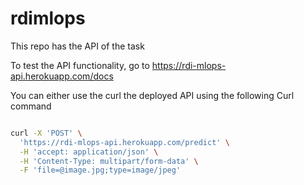 # rdimlops

This repo has the API of the task

To test the API functionality, go to https://rdi-mlops-api.herokuapp.com/docs

You can either use the curl the deployed API using the following Curl command

```bash

curl -X 'POST' \
  'https://rdi-mlops-api.herokuapp.com/predict' \
  -H 'accept: application/json' \
  -H 'Content-Type: multipart/form-data' \
  -F 'file=@image.jpg;type=image/jpeg'
  
```
